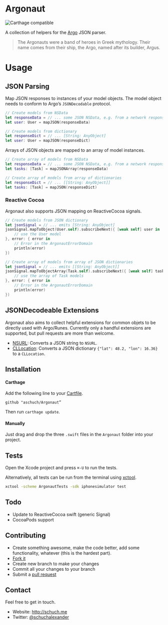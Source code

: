 # Argonaut

![Carthage compatible](https://img.shields.io/badge/Carthage-compatible-4BC51D.svg?style=flat)

A collection of helpers for the [Argo](https://github.com/thoughtbot/Argo) JSON parser.

> The Argonauts were a band of heroes in Greek mythology. Their name comes from their ship, the Argo, named after its builder, Argus.

# Usage

## JSON Parsing

Map JSON responses to instances of your model objects. The model object needs to conform to Argo’s `JSONDecodable` protocol.

```swift
// Create models from NSData
let responseData = // ... some JSON NSData, e.g. from a network response
let user: User = mapJSON(responseData)

// Create models from dictionary
let responseDict = // ... [String: AnyObject]
let user: User = mapJSON(responseDict)
```

Arrays of JSON objects are mapped to an array of model instances.

```swift
// Create array of models from NSData
let responseData = // ... some JSON NSData, e.g. from a network response
let tasks: [Task] = mapJSONArray(responseData)

// Create array of models from array of dictionaries
let responseDict = // ... [[String: AnyObject]]
let tasks: [Task] = mapJSON(responseDict)
```

### Reactive Cocoa

Argonaut also supports JSON mapping on ReactiveCocoa signals.

```swift
// Create models from JSON dictionary
let jsonSignal = // ... emits [String: AnyObject]
jsonSignal.mapToObject(User.self).subscribeNext({ [weak self] user in
    // use the User model
}, error: { error in
    // Error in the ArgonautErrorDomain
    println(error)
})

// Create array of models from array of JSON dictionaries
let jsonSignal = // ... emits [[String: AnyObject]]
jsonSignal.mapToObjectArray(Task.self).subscribeNext({ [weak self] tasks in
    // use the array of Task models
}, error: { error in
    // Error in the ArgonautErrorDomain
    println(error)
})
```

## JSONDecodeable Extensions

Argonaut also aims to collect helpful extensions for common objets to be directly used with Argo/Runes. Currently only a handful extensions are supported, but pull requests are more than welcome.

* [NSURL](Argonaut/NSURL+Argo.swift): Converts a JSON string to `NSURL`.
* [CLLocation](Argonaut/CLLocation+Argo.swift): Converts a JSON dictionary `{"lat": 48.2, "lon": 16.36}` to a `CLLocation`.


## Installation

#### Carthage

Add the following line to your [Cartfile](https://github.com/Carthage/Carthage/blob/master/Documentation/Artifacts.md#cartfile).

```
github "aschuch/Argonaut”
```

Then run `carthage update`.

#### Manually

Just drag and drop the three `.swift` files in the `Argonaut` folder into your project.

## Tests

Open the Xcode project and press `⌘-U` to run the tests.

Alternatively, all tests can be run from the terminal using [xctool](https://github.com/facebook/xctool).

```bash
xctool -scheme ArgonautTests -sdk iphonesimulator test
```

## Todo

* Update to ReactiveCocoa swift (generic Signal)
* CocoaPods support

## Contributing

* Create something awesome, make the code better, add some functionality,
  whatever (this is the hardest part).
* [Fork it](http://help.github.com/forking/)
* Create new branch to make your changes
* Commit all your changes to your branch
* Submit a [pull request](http://help.github.com/pull-requests/)


## Contact

Feel free to get in touch.

* Website: <http://schuch.me>
* Twitter: [@schuchalexander](http://twitter.com/schuchalexander)
